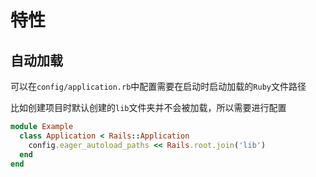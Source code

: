 # 特性
## 自动加载

可以在`config/application.rb`中配置需要在启动时启动加载的`Ruby`文件路径

比如创建项目时默认创建的`lib`文件夹并不会被加载，所以需要进行配置

```Ruby
module Example
  class Application < Rails::Application
    config.eager_autoload_paths << Rails.root.join('lib')
  end
end
```


